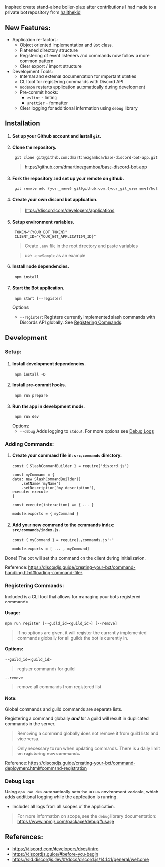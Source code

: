Inspired create stand-alone boiler-plate after contributions I had made to a private bot repository from [hailthekid](https://github.com/hailthekid)

## New Features:
- Application re-factors:
  - Object oriented implementation and `Bot` class.
  - Flattened directory structure
  - Registering of event listeners and commands now follow a more common pattern
  - Clear export / import structure
- Development Tools:
  - Internal and external documentation for important utilities
  - CLI tool for registering commands with Discord API
  - `nodemon` restarts application automatically during development
  - Pre-commit hooks:
    - `eslint` - linting
    - `prettier` - formatter
  - Clear logging for additional information using `debug` library.

## Installation

1. #### Set up your Github account and install `git`.

1. #### Clone the repository.
        git clone git@github.com:dmartinezgamboa/base-discord-bot-app.git
    > https://github.com/dmartinezgamboa/base-discord-bot-app

1. #### Fork the repository and set up your remote on github.
        git remote add {your_name} git@github.com:{your_git_username}/bot

1. #### Create your own discord bot application.
    > https://discord.com/developers/applications

1. #### Setup environment variables.
        TOKEN="{YOUR_BOT_TOKEN}"
        CLIENT_ID="{YOUR_BOT_APPLICATION_ID}"
    
    > Create `.env` file in the root directory and paste variables

    > use `.envSample` as an example

1. #### Install node dependencies.
        npm install

1. #### Start the Bot application.
        npm start [--register]
    Options: 

    - `--register`: Registers currently implemented slash commands with Discords API globally. See [Registering Commands](#registering-commands).
## Development

### Setup:

1. #### Install development dependencies.
        npm install -D

1. #### Install pre-commit hooks.
        npm run prepare

1. #### Run the app in development mode.
        npm run dev

    Options:
    - `--debug` Adds logging to `stdout`. For more options see [Debug Logs](#debug-logs)


### Adding Commands:

1. #### Create your command file in: `src/commands` directory.
    ```node
    const { SlashCommandBuilder } = require('discord.js')

    const myCommand = {
    data: new SlashCommandBuilder()
        .setName('myName')
        .setDescription('my description'),
    execute: execute
    }

    const execute(interaction) => { ... }

    module.exports = { myCommand }
    ```

1. #### Add your new command to the commands index: `src/commands/index.js`.
    ```node
    const { myCommand } = require(./commands.js')'

    module.exports = [ ... , myCommand]
    ```
Done! The bot will set this command on the client during initialization.

Reference: https://discordjs.guide/creating-your-bot/command-handling.html#loading-command-files

### Registering Commands:

Included is a CLI tool that allows for managing your bots registered commands.

#### Usage:

    npm run register [--guild_id=<guild_id>] [--remove]

> If no options are given, it will register the currently implemented commands globally for all guilds the bot is currently in.

#### Options:

    --guild_id=<guild_id>

> register commands for guild

    --remove               
> remove all commands from registered list

#### Note: 
Global commands and guild commands are separate lists.

Registering a command globally ***and*** for a guild will result in duplicated commands in the server.
> Removing a command globally does not remove it from guild lists and vice versa.

> Only necessary to run when updating commands. There is a daily limit on registering new commands.

Reference: https://discordjs.guide/creating-your-bot/command-deployment.html#command-registration

### Debug Logs

Using `npm run dev` automatically sets the `DEBUG` environment variable, which adds additional logging while the application is running.

- Includes all logs from all scopes of the application.

> For more information on scope, see the `debug` library documentation: https://www.npmjs.com/package/debug#usage



## References:

- https://discord.com/developers/docs/intro
- https://discordjs.guide/#before-you-begin
- https://old.discordjs.dev/#/docs/discord.js/14.14.1/general/welcome